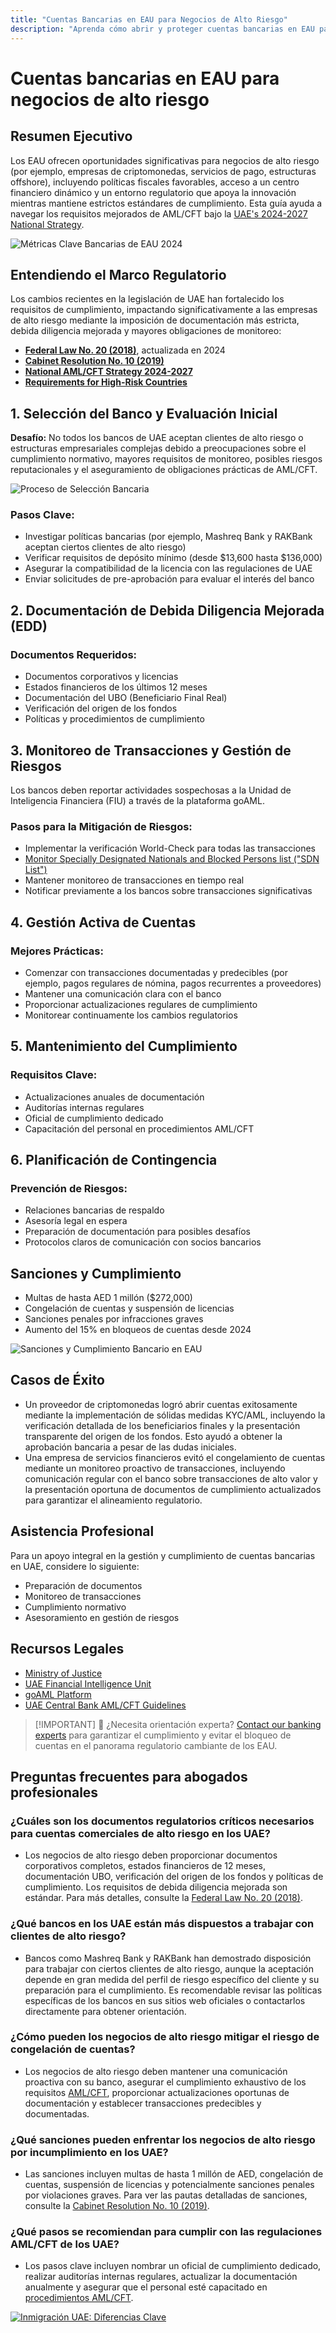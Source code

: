 ```yaml
---
title: "Cuentas Bancarias en EAU para Negocios de Alto Riesgo"
description: "Aprenda cómo abrir y proteger cuentas bancarias en EAU para negocios de alto riesgo. Guía experta sobre requisitos de cumplimiento, mitigación de riesgos y prevención de congelación de cuentas en 2024."
---
```


# Cuentas bancarias en EAU para negocios de alto riesgo

## Resumen Ejecutivo

Los EAU ofrecen oportunidades significativas para negocios de alto riesgo (por ejemplo, empresas de criptomonedas, servicios de pago, estructuras offshore), incluyendo políticas fiscales favorables, acceso a un centro financiero dinámico y un entorno regulatorio que apoya la innovación mientras mantiene estrictos estándares de cumplimiento. Esta guía ayuda a navegar los requisitos mejorados de AML/CFT bajo la [UAE's 2024-2027 National Strategy](https://www.mofa.gov.ae/en/mediahub/news/2024/9/5/5-9-2024-uae-uae).

![Métricas Clave Bancarias de EAU 2024](/content/uae-banking-stats.svg)

## Entendiendo el Marco Regulatorio

Los cambios recientes en la legislación de UAE han fortalecido los requisitos de cumplimiento, impactando significativamente a las empresas de alto riesgo mediante la imposición de documentación más estricta, debida diligencia mejorada y mayores obligaciones de monitoreo:

- **[Federal Law No. 20 (2018)](https://rulebook.centralbank.ae/en/rulebook/decree-federal-law-no-20-2018-anti-money-laundering-and-combating-financing-terrorism-and)**, actualizada en 2024
- **[Cabinet Resolution No. 10 (2019)](https://uaelegislation.gov.ae/en/legislations/1015/download)**
- **[National AML/CFT Strategy 2024-2027](https://www.namlcftc.gov.ae/en/more/uae-strategy/)**
- **[Requirements for High-Risk Countries](https://rulebook.centralbank.ae/en/rulebook/643-requirements-high-risk-countries)**

## 1. Selección del Banco y Evaluación Inicial

**Desafío:** No todos los bancos de UAE aceptan clientes de alto riesgo o estructuras empresariales complejas debido a preocupaciones sobre el cumplimiento normativo, mayores requisitos de monitoreo, posibles riesgos reputacionales y el aseguramiento de obligaciones prácticas de AML/CFT.

![Proceso de Selección Bancaria](/content/bank-selection.svg)

### Pasos Clave:

- Investigar políticas bancarias (por ejemplo, Mashreq Bank y RAKBank aceptan ciertos clientes de alto riesgo)
- Verificar requisitos de depósito mínimo (desde \$13,600 hasta \$136,000)
- Asegurar la compatibilidad de la licencia con las regulaciones de UAE
- Enviar solicitudes de pre-aprobación para evaluar el interés del banco

## 2. Documentación de Debida Diligencia Mejorada (EDD)

### Documentos Requeridos:

- Documentos corporativos y licencias
- Estados financieros de los últimos 12 meses
- Documentación del UBO (Beneficiario Final Real)
- Verificación del origen de los fondos
- Políticas y procedimientos de cumplimiento

## 3. Monitoreo de Transacciones y Gestión de Riesgos

Los bancos deben reportar actividades sospechosas a la Unidad de Inteligencia Financiera (FIU) a través de la plataforma goAML.

### Pasos para la Mitigación de Riesgos:

- Implementar la verificación World-Check para todas las transacciones
- [Monitor Specially Designated Nationals and Blocked Persons list ("SDN List")](https://sanctionssearch.ofac.treas.gov/)
- Mantener monitoreo de transacciones en tiempo real
- Notificar previamente a los bancos sobre transacciones significativas

## 4. Gestión Activa de Cuentas

### Mejores Prácticas:

- Comenzar con transacciones documentadas y predecibles (por ejemplo, pagos regulares de nómina, pagos recurrentes a proveedores)
- Mantener una comunicación clara con el banco
- Proporcionar actualizaciones regulares de cumplimiento
- Monitorear continuamente los cambios regulatorios

## 5. Mantenimiento del Cumplimiento

### Requisitos Clave:

- Actualizaciones anuales de documentación
- Auditorías internas regulares
- Oficial de cumplimiento dedicado
- Capacitación del personal en procedimientos AML/CFT

## 6. Planificación de Contingencia

### Prevención de Riesgos:

- Relaciones bancarias de respaldo
- Asesoría legal en espera
- Preparación de documentación para posibles desafíos
- Protocolos claros de comunicación con socios bancarios

## Sanciones y Cumplimiento

- Multas de hasta AED 1 millón (\$272,000)
- Congelación de cuentas y suspensión de licencias
- Sanciones penales por infracciones graves
- Aumento del 15% en bloqueos de cuentas desde 2024

![Sanciones y Cumplimiento Bancario en EAU](/content/penalties-enforcement.svg)

## Casos de Éxito

- Un proveedor de criptomonedas logró abrir cuentas exitosamente mediante la implementación de sólidas medidas KYC/AML, incluyendo la verificación detallada de los beneficiarios finales y la presentación transparente del origen de los fondos. Esto ayudó a obtener la aprobación bancaria a pesar de las dudas iniciales.
- Una empresa de servicios financieros evitó el congelamiento de cuentas mediante un monitoreo proactivo de transacciones, incluyendo comunicación regular con el banco sobre transacciones de alto valor y la presentación oportuna de documentos de cumplimiento actualizados para garantizar el alineamiento regulatorio.

## Asistencia Profesional

Para un apoyo integral en la gestión y cumplimiento de cuentas bancarias en UAE, considere lo siguiente:

- Preparación de documentos
- Monitoreo de transacciones
- Cumplimiento normativo
- Asesoramiento en gestión de riesgos

## Recursos Legales

- [Ministry of Justice](https://www.moj.gov.ae)
- [UAE Financial Intelligence Unit](https://www.uaefiu.gov.ae)
- [goAML Platform](https://goaml.ae)
- [UAE Central Bank AML/CFT Guidelines](https://www.centralbank.ae/en/our-operations/anti-money-laundering-aml/)

> [!IMPORTANT] 💜 ¿Necesita orientación experta?
> [Contact our banking experts](../../resources/contacts) para garantizar el cumplimiento y evitar el bloqueo de cuentas en el panorama regulatorio cambiante de los EAU.

## Preguntas frecuentes para abogados profesionales

### ¿Cuáles son los documentos regulatorios críticos necesarios para cuentas comerciales de alto riesgo en los UAE?

- Los negocios de alto riesgo deben proporcionar documentos corporativos completos, estados financieros de 12 meses, documentación UBO, verificación del origen de los fondos y políticas de cumplimiento. Los requisitos de debida diligencia mejorada son estándar. Para más detalles, consulte la [Federal Law No. 20 (2018)](https://rulebook.centralbank.ae/en/rulebook/decree-federal-law-no-20-2018-anti-money-laundering-and-combating-financing-terrorism-and).

### ¿Qué bancos en los UAE están más dispuestos a trabajar con clientes de alto riesgo?

- Bancos como Mashreq Bank y RAKBank han demostrado disposición para trabajar con ciertos clientes de alto riesgo, aunque la aceptación depende en gran medida del perfil de riesgo específico del cliente y su preparación para el cumplimiento. Es recomendable revisar las políticas específicas de los bancos en sus sitios web oficiales o contactarlos directamente para obtener orientación.

### ¿Cómo pueden los negocios de alto riesgo mitigar el riesgo de congelación de cuentas?

- Los negocios de alto riesgo deben mantener una comunicación proactiva con su banco, asegurar el cumplimiento exhaustivo de los requisitos [AML/CFT](https://www.centralbank.ae/en/our-operations/anti-money-laundering-aml/), proporcionar actualizaciones oportunas de documentación y establecer transacciones predecibles y documentadas.

### ¿Qué sanciones pueden enfrentar los negocios de alto riesgo por incumplimiento en los UAE?

- Las sanciones incluyen multas de hasta 1 millón de AED, congelación de cuentas, suspensión de licencias y potencialmente sanciones penales por violaciones graves. Para ver las pautas detalladas de sanciones, consulte la [Cabinet Resolution No. 10 (2019)](https://uaelegislation.gov.ae/en/legislations/1015/download).

### ¿Qué pasos se recomiendan para cumplir con las regulaciones AML/CFT de los UAE?

- Los pasos clave incluyen nombrar un oficial de cumplimiento dedicado, realizar auditorías internas regulares, actualizar la documentación anualmente y asegurar que el personal esté capacitado en [procedimientos AML/CFT](https://rulebook.centralbank.ae/en/rulebook/cabinet-decision-58-2020-beneficial-owner-procedures).

[![Inmigración UAE: Diferencias Clave](/content/uae-immigration.svg)](../company-registration/benefits-problems.md)